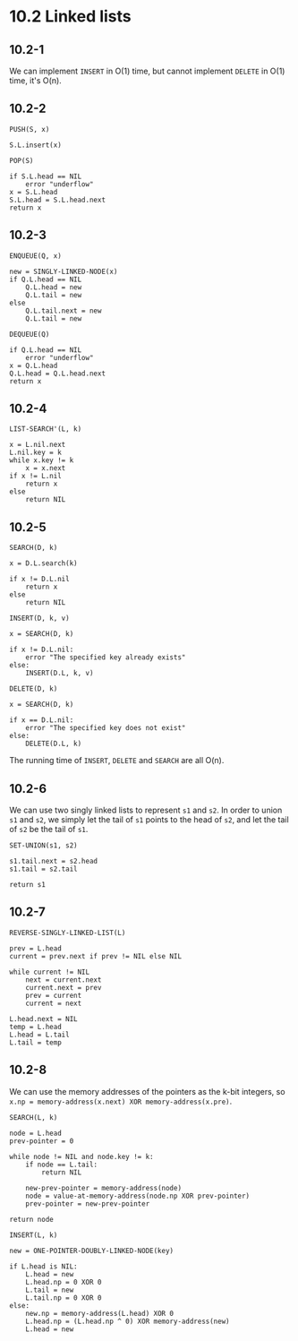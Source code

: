 # 10.2 Linked lists
## 10.2-1
We can implement `INSERT` in O(1) time, but cannot implement `DELETE` in O(1) time, it's O(n).

## 10.2-2
```
PUSH(S, x)

S.L.insert(x)
```

```
POP(S)

if S.L.head == NIL
    error "underflow"
x = S.L.head
S.L.head = S.L.head.next
return x
```

## 10.2-3
```
ENQUEUE(Q, x)

new = SINGLY-LINKED-NODE(x)
if Q.L.head == NIL
    Q.L.head = new
    Q.L.tail = new
else
    Q.L.tail.next = new
    Q.L.tail = new
```

```
DEQUEUE(Q)

if Q.L.head == NIL
    error "underflow"
x = Q.L.head
Q.L.head = Q.L.head.next
return x
```

## 10.2-4
```
LIST-SEARCH'(L, k)

x = L.nil.next
L.nil.key = k
while x.key != k
    x = x.next
if x != L.nil
    return x
else
    return NIL
```

## 10.2-5
```
SEARCH(D, k)

x = D.L.search(k)

if x != D.L.nil
    return x
else
    return NIL
```

```
INSERT(D, k, v)

x = SEARCH(D, k)

if x != D.L.nil:
    error "The specified key already exists"
else:
    INSERT(D.L, k, v)
```

```
DELETE(D, k)

x = SEARCH(D, k)

if x == D.L.nil:
    error "The specified key does not exist"
else:
    DELETE(D.L, k)
```

The running time of `INSERT`, `DELETE` and `SEARCH` are all O(n).

## 10.2-6
We can use two singly linked lists to represent `s1` and `s2`. In order to union `s1` and `s2`, we simply let the tail of `s1` points to the head of `s2`, and let the tail of `s2` be the tail of `s1`.

```
SET-UNION(s1, s2)

s1.tail.next = s2.head
s1.tail = s2.tail

return s1
```

## 10.2-7
```
REVERSE-SINGLY-LINKED-LIST(L)

prev = L.head
current = prev.next if prev != NIL else NIL

while current != NIL
    next = current.next
    current.next = prev
    prev = current
    current = next

L.head.next = NIL
temp = L.head
L.head = L.tail
L.tail = temp
```

## 10.2-8

We can use the memory addresses of the pointers as the k-bit integers, so `x.np = memory-address(x.next) XOR memory-address(x.pre)`.

```
SEARCH(L, k)

node = L.head
prev-pointer = 0

while node != NIL and node.key != k:
    if node == L.tail:
        return NIL

    new-prev-pointer = memory-address(node)
    node = value-at-memory-address(node.np XOR prev-pointer)
    prev-pointer = new-prev-pointer

return node
```

```
INSERT(L, k)

new = ONE-POINTER-DOUBLY-LINKED-NODE(key)

if L.head is NIL:
    L.head = new
    L.head.np = 0 XOR 0
    L.tail = new
    L.tail.np = 0 XOR 0
else:
    new.np = memory-address(L.head) XOR 0
    L.head.np = (L.head.np ^ 0) XOR memory-address(new)
    L.head = new
```
